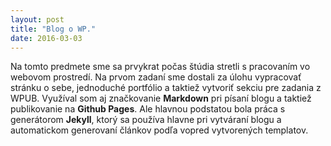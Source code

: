 ```yaml
---
layout: post
title: "Blog o WP."
date: 2016-03-03
---
```


Na tomto predmete sme sa prvykrat počas štúdia stretli s pracovaním vo webovom prostredí. Na prvom zadaní sme dostali za úlohu vypracovať stránku o sebe, jednoduché portfólio a taktiež vytvoriť sekciu pre zadania z WPUB. Využíval som aj značkovanie **Markdown** pri písaní blogu a taktiež publikovanie na **Github Pages**. Ale hlavnou podstatou bola práca s generátorom **Jekyll**, ktorý sa používa hlavne pri vytváraní blogu a automatickom generovaní článkov podľa vopred vytvorených templatov.
